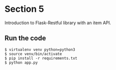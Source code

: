 # Section 5

Introduction to Flask-Restful library with an item API.

## Run the code

```
$ virtualenv venv python=python3
$ source venv/bin/activate
$ pip install -r requirements.txt
$ python app.py
```